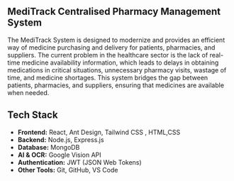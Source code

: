 ## MediTrack Centralised Pharmacy Management System
The MediTrack System is designed to modernize and provides an efficient way of medicine purchasing and delivery for patients, pharmacies, and suppliers. The current problem in the healthcare sector is the lack of real-time medicine availability information, which leads to delays in obtaining medications in 
critical situations, unnecessary pharmacy visits, wastage of time, and medicine shortages. This system bridges the gap between patients, pharmacies, and suppliers, ensuring that medicines are available when needed.

##  Tech Stack

- **Frontend:** React, Ant Design, Tailwind CSS , HTML,CSS
- **Backend:** Node.js, Express.js  
- **Database:** MongoDB  
- **AI & OCR:** Google Vision API  
- **Authentication:** JWT (JSON Web Tokens)  
- **Other Tools:** Git, GitHub, VS Code  

